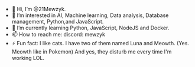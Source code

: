 - 👋 Hi, I’m @21Mewzyk. 
- 👀 I’m interested in AI, Machine learning, Data analysis, Database management, Python,and JavaScript. 
- 🌱 I’m currently learning Python, JavaScript, NodeJS and Docker.
- 📫 How to reach me: discord: mewzyk
- ⚡ Fun fact: I like cats. I have two of them named Luna and Meowth. (Yes. Meowth like in Pokemon) And yes, they disturb me every time I'm working LOL.

<!---
21Mewzyk/21Mewzyk is a ✨ special ✨ repository because its `README.md` (this file) appears on your GitHub profile.
You can click the Preview link to take a look at your changes.
--->
